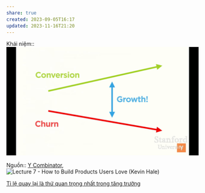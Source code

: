```yaml
---
share: true
created: 2023-09-05T16:17
updated: 2023-11-16T21:20
---
```

Khái niệm:: 
![growth.png](../../../../assets/attachments/growth.png)

Nguồn:: [Y Combinator](../../../%CE%9E%20Ngu%E1%BB%93n/Y%20Combinator.md), ![Lecture 7 - How to Build Products Users Love (Kevin Hale)](https://www.youtube.com/watch?v=sz_LgBAGYyo)

[Tỉ lệ quay lại là thứ quan trọng nhất trong tăng trưởng](./T%E1%BB%89%20l%E1%BB%87%20quay%20l%E1%BA%A1i%20l%C3%A0%20th%E1%BB%A9%20quan%20tr%E1%BB%8Dng%20nh%E1%BA%A5t%20trong%20t%C4%83ng%20tr%C6%B0%E1%BB%9Fng.md)